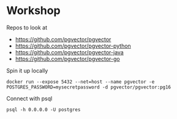 # Workshop
Repos to look at
- https://github.com/pgvector/pgvector
- https://github.com/pgvector/pgvector-python
- https://github.com/pgvector/pgvector-java
- https://github.com/pgvector/pgvector-go

Spin it up locally
```
docker run --expose 5432 --net=host --name pgvector -e POSTGRES_PASSWORD=mysecretpassword -d pgvector/pgvector:pg16
```

Connect with psql
```
psql -h 0.0.0.0 -U postgres
```
